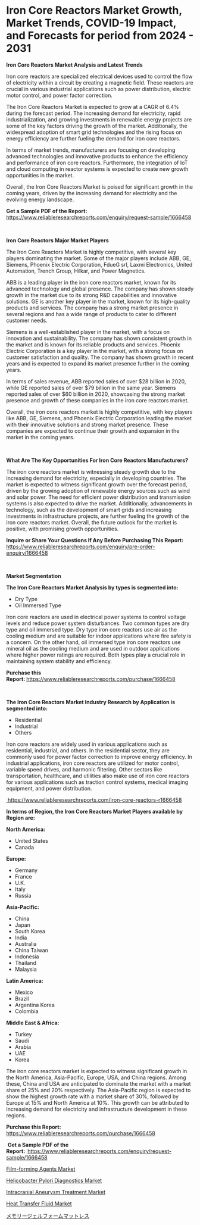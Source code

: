 <p><h1>Iron Core Reactors Market Growth, Market Trends, COVID-19 Impact, and Forecasts for period from 2024 - 2031</h1></p><p><strong>Iron Core Reactors Market Analysis and Latest Trends</strong></p>
<p><p>Iron core reactors are specialized electrical devices used to control the flow of electricity within a circuit by creating a magnetic field. These reactors are crucial in various industrial applications such as power distribution, electric motor control, and power factor correction.</p><p>The Iron Core Reactors Market is expected to grow at a CAGR of 6.4% during the forecast period. The increasing demand for electricity, rapid industrialization, and growing investments in renewable energy projects are some of the key factors driving the growth of the market. Additionally, the widespread adoption of smart grid technologies and the rising focus on energy efficiency are further fueling the demand for iron core reactors.</p><p>In terms of market trends, manufacturers are focusing on developing advanced technologies and innovative products to enhance the efficiency and performance of iron core reactors. Furthermore, the integration of IoT and cloud computing in reactor systems is expected to create new growth opportunities in the market.</p><p>Overall, the Iron Core Reactors Market is poised for significant growth in the coming years, driven by the increasing demand for electricity and the evolving energy landscape.</p></p>
<p><strong>Get a Sample PDF of the Report:&nbsp;</strong> <a href="https://www.reliableresearchreports.com/enquiry/request-sample/1666458">https://www.reliableresearchreports.com/enquiry/request-sample/1666458</a></p>
<p>&nbsp;</p>
<p><strong>Iron Core Reactors Major Market Players</strong></p>
<p><p>The Iron Core Reactors Market is highly competitive, with several key players dominating the market. Some of the major players include ABB, GE, Siemens, Phoenix Electric Corporation, FdueG srl, Laxmi Electronics, United Automation, Trench Group, Hilkar, and Power Magnetics.</p><p>ABB is a leading player in the iron core reactors market, known for its advanced technology and global presence. The company has shown steady growth in the market due to its strong R&D capabilities and innovative solutions. GE is another key player in the market, known for its high-quality products and services. The company has a strong market presence in several regions and has a wide range of products to cater to different customer needs.</p><p>Siemens is a well-established player in the market, with a focus on innovation and sustainability. The company has shown consistent growth in the market and is known for its reliable products and services. Phoenix Electric Corporation is a key player in the market, with a strong focus on customer satisfaction and quality. The company has shown growth in recent years and is expected to expand its market presence further in the coming years.</p><p>In terms of sales revenue, ABB reported sales of over $28 billion in 2020, while GE reported sales of over $79 billion in the same year. Siemens reported sales of over $60 billion in 2020, showcasing the strong market presence and growth of these companies in the iron core reactors market.</p><p>Overall, the iron core reactors market is highly competitive, with key players like ABB, GE, Siemens, and Phoenix Electric Corporation leading the market with their innovative solutions and strong market presence. These companies are expected to continue their growth and expansion in the market in the coming years.</p></p>
<p>&nbsp;</p>
<p><strong>What Are The Key Opportunities For Iron Core Reactors Manufacturers?</strong></p>
<p><p>The iron core reactors market is witnessing steady growth due to the increasing demand for electricity, especially in developing countries. The market is expected to witness significant growth over the forecast period, driven by the growing adoption of renewable energy sources such as wind and solar power. The need for efficient power distribution and transmission systems is also expected to drive the market. Additionally, advancements in technology, such as the development of smart grids and increasing investments in infrastructure projects, are further fueling the growth of the iron core reactors market. Overall, the future outlook for the market is positive, with promising growth opportunities.</p></p>
<p><strong>Inquire or Share Your Questions If Any Before Purchasing This Report:</strong> <a href="https://www.reliableresearchreports.com/enquiry/pre-order-enquiry/1666458">https://www.reliableresearchreports.com/enquiry/pre-order-enquiry/1666458</a></p>
<p>&nbsp;</p>
<p><strong>Market Segmentation</strong></p>
<p><strong>The Iron Core Reactors Market Analysis by types is segmented into:</strong></p>
<p><ul><li>Dry Type</li><li>Oil Immersed Type</li></ul></p>
<p><p>Iron core reactors are used in electrical power systems to control voltage levels and reduce power system disturbances. Two common types are dry type and oil immersed type. Dry type iron core reactors use air as the cooling medium and are suitable for indoor applications where fire safety is a concern. On the other hand, oil immersed type iron core reactors use mineral oil as the cooling medium and are used in outdoor applications where higher power ratings are required. Both types play a crucial role in maintaining system stability and efficiency.</p></p>
<p><strong>Purchase this Report:&nbsp;</strong><a href="https://www.reliableresearchreports.com/purchase/1666458">https://www.reliableresearchreports.com/purchase/1666458</a></p>
<p>&nbsp;</p>
<p><strong>The Iron Core Reactors Market Industry Research by Application is segmented into:</strong></p>
<p><ul><li>Residential</li><li>Industrial</li><li>Others</li></ul></p>
<p><p>Iron core reactors are widely used in various applications such as residential, industrial, and others. In the residential sector, they are commonly used for power factor correction to improve energy efficiency. In industrial applications, iron core reactors are utilized for motor control, variable speed drives, and harmonic filtering. Other sectors like transportation, healthcare, and utilities also make use of iron core reactors for various applications such as traction control systems, medical imaging equipment, and power distribution.</p></p>
<p><a href="https://www.reliableresearchreports.com/iron-core-reactors-r1666458">&nbsp;https://www.reliableresearchreports.com/iron-core-reactors-r1666458</a></p>
<p><strong>In terms of Region, the Iron Core Reactors Market Players available by Region are:</strong></p>
<p>
    <p> <strong> North America: </strong>
        <ul>
            <li>United States</li>
            <li>Canada</li>
        </ul>
        </p> 
    <p> <strong> Europe: </strong>
        <ul>
            <li>Germany</li>
            <li>France</li>
            <li>U.K.</li>
            <li>Italy</li>
            <li>Russia</li>
        </ul>
        </p> 
    <p> <strong> Asia-Pacific: </strong>
        <ul>
            <li>China</li>
            <li>Japan</li>
            <li>South Korea</li>
            <li>India</li>
            <li>Australia</li>
            <li>China Taiwan</li>
            <li>Indonesia</li>
            <li>Thailand</li>
            <li>Malaysia</li>
        </ul>
        </p> 
    <p> <strong> Latin America: </strong>
        <ul>
            <li>Mexico</li>
            <li>Brazil</li>
            <li>Argentina Korea</li>
            <li>Colombia</li>
        </ul>
        </p> 
    <p> <strong> Middle East & Africa: </strong>
        <ul>
            <li>Turkey</li>
            <li>Saudi</li>
            <li>Arabia</li>
            <li>UAE</li>
            <li>Korea</li>
        </ul>
    </p>
    </p>
<p><p>The iron core reactors market is expected to witness significant growth in the North America, Asia-Pacific, Europe, USA, and China regions. Among these, China and USA are anticipated to dominate the market with a market share of 25% and 20% respectively. The Asia-Pacific region is expected to show the highest growth rate with a market share of 30%, followed by Europe at 15% and North America at 10%. This growth can be attributed to increasing demand for electricity and infrastructure development in these regions.</p></p>
<p><strong>Purchase this Report: </strong><a href="https://www.reliableresearchreports.com/purchase/1666458">https://www.reliableresearchreports.com/purchase/1666458</a></p>
<p>&nbsp;<strong>Get a Sample PDF of the Report:&nbsp;&nbsp;</strong><a href="https://www.reliableresearchreports.com/enquiry/request-sample/1666458">https://www.reliableresearchreports.com/enquiry/request-sample/1666458</a></p>
<p><strong></strong></p>
<p><p><a href="https://www.linkedin.com/pulse/film-forming-agents-industry-analysis-report-its-market-size-ovyjf?trackingId=qtoQMlAnVzF1a%2BDpjlcPkg%3D%3D">Film-forming Agents Market</a></p><p><a href="https://github.com/Gilanghao0/Market-Research-Report-List-1/blob/main/helicobacter-pylori-diagnostics-market.md">Helicobacter Pylori Diagnostics Market</a></p><p><a href="https://github.com/lukmanduiky01/Market-Research-Report-List-1/blob/main/intracranial-aneurysm-treatment-market.md">Intracranial Aneurysm Treatment Market</a></p><p><a href="https://www.linkedin.com/pulse/heat-transfer-fluid-market-forecast-global-trends-analysis-udkyf?trackingId=n4GVmx%2BeXI2oyOkQSpp0QQ%3D%3D">Heat Transfer Fluid Market</a></p><p><a href="https://github.com/DanykaKilback/Market-Research-Report-List-1/blob/main/7786372171751.md">メモリージェルフォームマットレス</a></p></p>